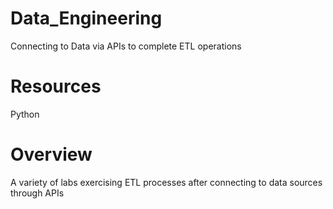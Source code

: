 # Data_Engineering

Connecting to Data via APIs to complete ETL operations

# Resources
Python


# Overview
A variety of labs exercising ETL processes after connecting to data sources through APIs
